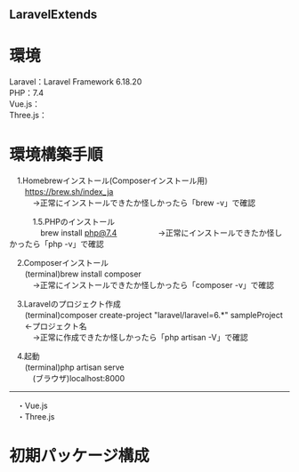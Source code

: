 ## LaravelExtends
# 環境
Laravel：Laravel Framework 6.18.20  
PHP：7.4  
Vue.js：  
Three.js：  
  
# 環境構築手順

　1.Homebrewインストール(Composerインストール用)  
 　　https://brew.sh/index_ja  
　　　→正常にインストールできたか怪しかったら「brew -v」で確認  

　　　1.5.PHPのインストール  
　　　　brew install php@7.4
　　　　　→正常にインストールできたか怪しかったら「php -v」で確認  
  
　2.Composerインストール  
　　(terminal)brew install composer  
　　　→正常にインストールできたか怪しかったら「composer -v」で確認  
  
　3.Laravelのプロジェクト作成  
　　(terminal)composer create-project "laravel/laravel=6.*" sampleProject 　　←プロジェクト名  
　　　→正常に作成できたか怪しかったら「php artisan -V」で確認
  
　4.起動  
　　(terminal)php artisan serve  
　　　(ブラウザ)localhost:8000  
  
---
　・Vue.js  
　・Three.js  

# 初期パッケージ構成

